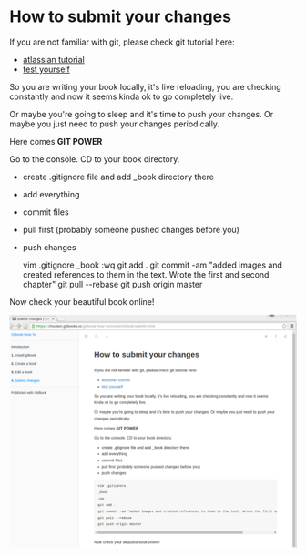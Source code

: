 # How to submit your changes

If you are not familiar with git, please check git tutorial here:

* [atlassian tutorial](https://www.atlassian.com/git/tutorials/)
* [test yourself](https://try.github.io/levels/1/challenges/1)

So you are writing your book locally, it's live reloading, you are checking constantly and now it seems kinda ok to go completely live.

Or maybe you're going to sleep and it's time to push your changes. Or maybe you just need to push your changes periodically.

Here comes **GIT POWER**

Go to the console. CD to your book directory. 

* create .gitignore file and add _book directory there
* add everything
* commit files
* pull first (probably someone pushed changes before you)
* push changes


    vim .gitignore
    _book
    :wq
    git add .
    git commit -am "added images and created references to them in the text. Wrote the first and second chapter"
    git pull --rebase
    git push origin master
    
Now check your beautiful book online!

![](../img/book-online.png)

    


